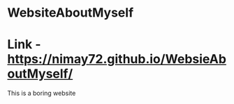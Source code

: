 # WebsiteAboutMyself

# Link - https://nimay72.github.io/WebsieAboutMyself/
This is a boring website
